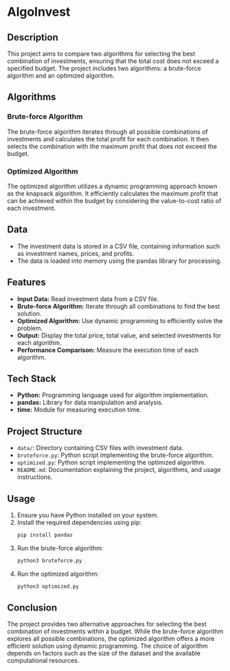 # AlgoInvest

## Description
This project aims to compare two algorithms for selecting the best combination of investments, ensuring that the total cost does not exceed a specified budget. The project includes two algorithms: a brute-force algorithm and an optimized algorithm.

## Algorithms
### Brute-force Algorithm
The brute-force algorithm iterates through all possible combinations of investments and calculates the total profit for each combination. It then selects the combination with the maximum profit that does not exceed the budget.

### Optimized Algorithm
The optimized algorithm utilizes a dynamic programming approach known as the knapsack algorithm. It efficiently calculates the maximum profit that can be achieved within the budget by considering the value-to-cost ratio of each investment.

## Data
- The investment data is stored in a CSV file, containing information such as investment names, prices, and profits.
- The data is loaded into memory using the pandas library for processing.

## Features
- **Input Data:** Read investment data from a CSV file.
- **Brute-force Algorithm:** Iterate through all combinations to find the best solution.
- **Optimized Algorithm:** Use dynamic programming to efficiently solve the problem.
- **Output:** Display the total price, total value, and selected investments for each algorithm.
- **Performance Comparison:** Measure the execution time of each algorithm.

## Tech Stack
- **Python:** Programming language used for algorithm implementation.
- **pandas:** Library for data manipulation and analysis.
- **time:** Module for measuring execution time.

## Project Structure
- `data/`: Directory containing CSV files with investment data.
- `bruteforce.py`: Python script implementing the brute-force algorithm.
- `optimized.py`: Python script implementing the optimized algorithm.
- `README.md`: Documentation explaining the project, algorithms, and usage instructions.

## Usage
1. Ensure you have Python installed on your system.
2. Install the required dependencies using pip:
   ```bash
   pip install pandas
   ```
3. Run the brute-force algorithm:
   ```bash
   python3 bruteforce.py
   ```
4. Run the optimized algorithm:
   ```bash
   python3 optimized.py
   ```

## Conclusion
The project provides two alternative approaches for selecting the best combination of investments within a budget. While the brute-force algorithm explores all possible combinations, the optimized algorithm offers a more efficient solution using dynamic programming. The choice of algorithm depends on factors such as the size of the dataset and the available computational resources.
